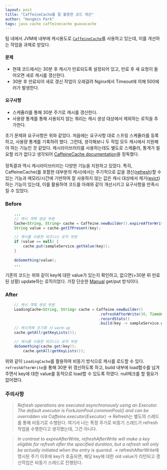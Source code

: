 ```yaml
---
layout: post
title: "CaffeineCache를 잘 활용한 코드 개선"
author: "Hongmin Park"
tags: java cache caffeinecache guavacache
---
```

팀 내에서 JVM에 내부에 캐시용도로 [`CaffeineCache`](https://github.com/ben-manes/caffeine/wiki)를 사용하고 있는데, 이를 개선하는 작업을 과제로 받았다.
#### 문제
- 현재 코드에서는 30분 후 캐시가 만료되도록 설정되어 있고, 만료 후 새 요청이 들어오면 새로 캐시를 갱신한다.
- 30분 후 만료되어 새로 갱신 작업이 오래걸려 Nginx에서 Timeout에 의해 500에러가 발생한다.

#### 요구사항
- 스케쥴러를 통해 30분 주기로 캐시를 갱신한다.
- 사용량 통계를 통해 사용되지 않는 쿼리는 캐시 생성 대상에서 제외하는 로직을 추가한다.

초기 문제와 요구사항은 위와 같았다. 처음에는 요구사항 대로 스프링 스케쥴러를 등록하고, 사용량 통계를 기록하려 했다. 그런데, 생각해보니 두 작업 모두 캐시에서 지원해야 하는 기능인 것 같았다. 캐시라이브러리를 사용하는데도 별도로 스케쥴러, 통계가 필요할 리가 없다고 생각되어 [CaffeineCache documentation](https://github.com/ben-manes/caffeine/wiki)을 정독했다.
<br><br>
정독결과 역시 캐시라이브러리는 다양한 기능을 지원하고 있었다. 특히, CaffeineCache(를 포함한 대부분의 캐시)에서는 주기적으로 값을 갱신([refresh](https://github.com/ben-manes/caffeine/wiki/Refresh))할 수 있는 기능과 메모리/시간에 기반하여 잘 사용하지 않는 값은 캐시 대상에서 제거([evict](https://github.com/ben-manes/caffeine/wiki/Eviction))하는 기능이 있는데, 이를 활용하여 코드를 아래와 같이 개선시키고 요구사항을 만족시킬 수 있었다.


### Before
```java
    ...
    // 캐시 객체 생성 부분
    Cache<String, String> cache = Caffeine.newBuilder().expireAfterWrite(30, TimeUnit.MINUTES).build();
    String value = cache.getIfPresent(key);

    // 캐시를 이용한 비즈니스 로직 부분
    if (value == null) {
        cache.put(sampleService.getValue(key));
    }
    
    doSomething(value);
    ...
```
기존의 코드는 위와 같이 key에 대한 value가 있는지 확인하고, 없으면(=30분 뒤 만료된 상황) update하는 로직이었다. 가장 단순한 [Manual](https://github.com/ben-manes/caffeine/wiki/Population#manual) get/put 방식이다.


### After
```java
    // 캐시 객체 생성 부분
    LoadingCache<String, String> cache = Caffeine.newBuilder()
                                          .refreshAfterWrite(30, TimeUnit.MINUTES)
                                          .recordStats()
                                          .build(key -> sampleService.getValue(key));
    // 캐시객체 초기화 시 warm-up
    cache.getAll(getKeyLists()); 

    // 캐시를 이용한 비즈니스 로직 부분
    doSomething(cache.get(key));
		cache.getAll(getKeyLists());
```
위와 같이 `LoadingCache`를 활용하여 비동기 방식으로 캐시를 로드할 수 있다. `refreshAfterWrite`을 통해 30분 뒤 갱신하도록 하고, build 내부에 load함수를 넘겨주면서 key에 대한 value를 동적으로 load할 수 있도록 하였다. null체크를 할 필요가 없어졌다.

### 주의사항
> *Refresh operations are executed asynchronously using an Executor. The default executor is ForkJoinPool.commonPool() and can be overridden via Caffeine.executor(Executor)*
-> Refresh는 별도의 스레드를 통해 비동기로 수행된다. 여기서 나는 특정 주기로 비동기 스레드가 refresh 작업을 수행한다고 생각했는데, 그건 아니다.

> *In contrast to expireAfterWrite, refreshAfterWrite will make a key eligible for refresh after the specified duration, but a refresh will only be actually initiated when the entry is queried.*
-> refreshAfterWrite에 명시된 주기 이후에 key가 호출되면, 해당 key에 대한 old value가 리턴되고 갱신작업은 비동기 스레드로 진행된다.
